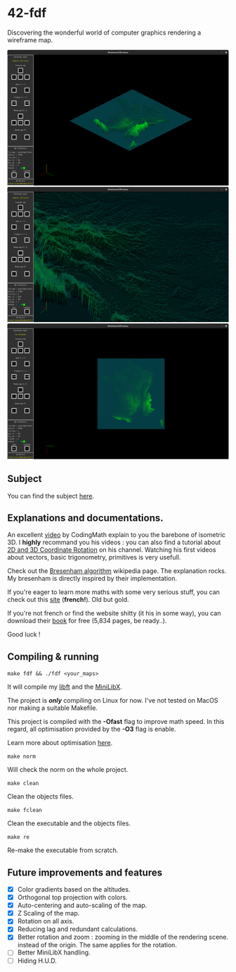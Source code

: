 # 42-fdf
Discovering the wonderful world of computer graphics rendering a wireframe map.

![Wireframe1](/assets/images/w1.png)
![Wireframe0](/assets/images/w0.png)
![Wireframe2](/assets/images/w2.png)

## Subject
You can find the subject [here](https://cdn.intra.42.fr/pdf/pdf/38057/en.subject.pdf).
## Explanations and documentations.

An excellent [video](https://www.youtube.com/watch?v=go1qrWFw_bs) by CodingMath
explain to you the barebone of isometric 3D. I **highly** recommand you his
videos : you can also find a tutorial about [2D and 3D Coordinate Rotation](https://www.youtube.com/watch?v=AmaC23gQCTw) on his channel. Watching his first videos about vectors,
basic trigonometry, primitives is very usefull.

Check out the [Bresenham algorithm](https://en.wikipedia.org/wiki/Bresenham%27s_line_algorithm) wikipedia page. The explanation rocks. My bresenham is directly inspired by their implementation.

If you're eager to learn more maths with some very serious stuff, you can
check out this [site](http://www.sciences.ch/htmlfr/rechercher/recherchemecanique.php) (**french!**).
Old but gold.

If you're not french or find the website shitty (it his in some way), you can
download their [book](https://archive.org/details/OperaMagistris) for free (5,834 pages, be ready..).

Good luck !
## Compiling & running
	make fdf && ./fdf <your_maps>
It will compile my [libft](https://github.com/noctuelles/42-libft) and the [MiniLibX](https://github.com/42Paris/minilibx-linux).

The project is ***only*** compiling on Linux for now. I've not tested on MacOS
nor making a suitable Makefile.

This project is compiled with the **-Ofast** flag to improve math speed. In this
regard, all optimisation provided by the **-O3** flag is enable.

Learn more about optimisation [here](https://gcc.gnu.org/onlinedocs/gcc/Optimize-Options.html).

	make norm

Will check the norm on the whole project.

	make clean

Clean the objects files.

	make fclean

Clean the executable and the objects files.

	make re

Re-make the executable from scratch.
## Future improvements and features
- [x] Color gradients based on the altitudes.
- [x] Orthogonal top projection with colors.
- [x] Auto-centering and auto-scaling of the map.
- [x] Z Scaling of the map.
- [x] Rotation on all axis.
- [x] Reducing lag and redundant calculations.
- [x] Better rotation and zoom : zooming in the middle of the rendering scene.
instead of the origin. The same applies for the rotation.
- [ ] Better MiniLibX handling.
- [ ] Hiding H.U.D.
